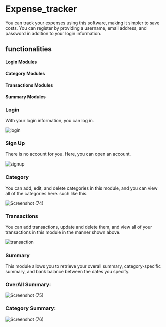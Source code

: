 # Expense_tracker

You can track your expenses using this software, making it simpler to save costs.
You can register by providing a username, email address, and password in addition to your login information.

## functionalities

#### Login Modules

#### Category Modules

#### Transactions Modules

#### Summary Modules

### Login

With your login information, you can log in.

![login](https://user-images.githubusercontent.com/91652767/227122723-8791b18d-68f4-4ee5-999e-3858051b8a2f.png)

### Sign Up

There is no account for you. Here, you can open an account.

![signup](https://user-images.githubusercontent.com/91652767/227123517-556f7382-9f75-4c5f-b018-1d5e2b2c4263.png)

### Category

You can add, edit, and delete categories in this module, and you can view all of the categories here. such like this.

![Screenshot (74)](https://user-images.githubusercontent.com/91652767/227125135-624ec796-bc51-48db-b549-90965bb03107.png)

### Transactions

You can add transactions, update and delete them, and view all of your transactions in this module in the manner shown above.

![transaction](https://user-images.githubusercontent.com/91652767/227126489-0ccff627-dcc6-4a4c-8482-7e9e6f146065.png)

### Summary

This module allows you to retrieve your overall summary, category-specific summary, and bank balance between the dates you specify.

### OverAll Summary:

![Screenshot (75)](https://user-images.githubusercontent.com/91652767/227127490-f0def90b-8514-472a-a2d2-4328360c40b6.png)

### Category Summary:

![Screenshot (76)](https://user-images.githubusercontent.com/91652767/227127506-acca0322-8df5-4ade-9eec-0401cb5c4f23.png)
